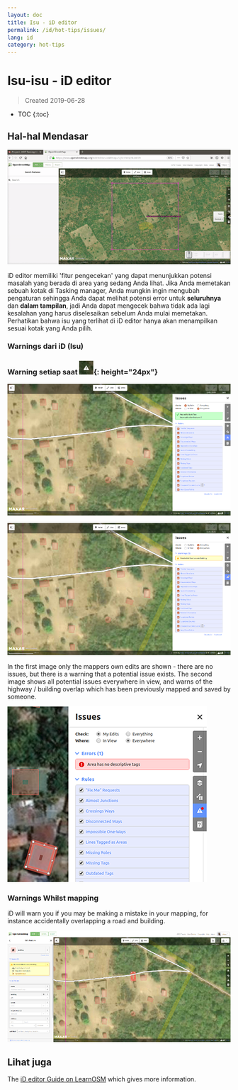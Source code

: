 ```yaml
---
layout: doc
title: Isu - iD editor
permalink: /id/hot-tips/issues/
lang: id
category: hot-tips
---
```


Isu-isu - iD editor
============

> Created 2019-06-28  

- TOC
{:toc}

Hal-hal Mendasar
--------------

![issues][]

iD editor memiliki 'fitur pengecekan' yang dapat menunjukkan potensi masalah yang berada di area yang sedang Anda lihat. Jika Anda memetakan sebuah kotak di Tasking manager, Anda mungkin ingin mengubah pengaturan sehingga Anda dapat melihat potensi error untuk **seluruhnya** dan **dalam tampilan**, jadi Anda dapat mengecek bahwa tidak ada lagi kesalahan yang harus diselesaikan sebelum Anda mulai memetakan. Perhatikan bahwa isu yang terlihat di iD editor hanya akan menampilkan sesuai kotak yang Anda pilih. 

### Warnings dari iD (Isu) ###

### Warning setiap saat ![id issues icon]{: height="24px"}

![id issues][]

![id issues everywhere][]

In the first image only the mappers own edits are shown - there are no issues, but there is a warning that a potential issue exists. The second image shows all potential issues everywhere in view, and warns of the highway / building overlap which has been previously mapped and saved by someone.  

![Error][]

### Warnings Whilst mapping

iD will warn you if you may be making a mistake in your mapping, for instance accidentally overlapping a road and building.  

![warn when mapping][]

Lihat juga  
---------

The [iD editor Guide on LearnOSM](/en/beginner/id-editor/) which gives more information.  


[issues]:/images/hot-tips/issues.gif "Tasking Manager selecting a square and loading into the iD editor"
[keymon]:/images/hot-tips/keymon.png
[id issues icon]: /images/hot-tips/id-issues.png
[warn when mapping]: /images/hot-tips/20190625-warn-when-mapping.png
[id issues]: /images/hot-tips/20190625-id-issues.png
[id issues everywhere]: /images/hot-tips/20190625-id-issues-everywhere.png
[Error]: /images/beginner/id-editor_error.png

